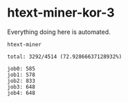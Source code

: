 # htext-miner-kor-3

Everything doing here is automated.

```
htext-miner

total: 3292/4514 (72.92866637128932%)

job0: 585
job1: 578
job2: 833
job3: 648
job4: 648
```